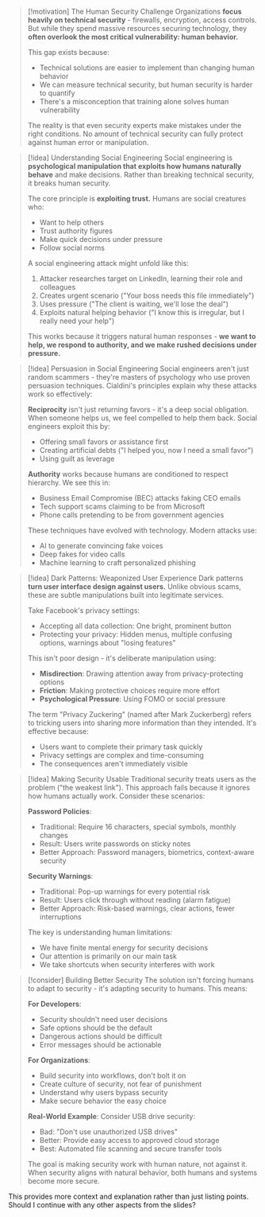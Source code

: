 > [!motivation] The Human Security Challenge
> Organizations **focus heavily on technical security** - firewalls, encryption, access controls. But while they spend massive resources securing technology, they **often overlook the most critical vulnerability: human behavior.**
>
> This gap exists because:
> - Technical solutions are easier to implement than changing human behavior
> - We can measure technical security, but human security is harder to quantify
> - There's a misconception that training alone solves human vulnerability
>
> The reality is that even security experts make mistakes under the right conditions. No amount of technical security can fully protect against human error or manipulation.

> [!idea] Understanding Social Engineering
> Social engineering is **psychological manipulation that exploits how humans naturally behave** and make decisions. Rather than breaking technical security, it breaks human security.
>
> The core principle is **exploiting trust.** Humans are social creatures who:
> - Want to help others
> - Trust authority figures
> - Make quick decisions under pressure
> - Follow social norms
>
> A social engineering attack might unfold like this:
> 1. Attacker researches target on LinkedIn, learning their role and colleagues
> 2. Creates urgent scenario ("Your boss needs this file immediately")
> 3. Uses pressure ("The client is waiting, we'll lose the deal")
> 4. Exploits natural helping behavior ("I know this is irregular, but I really need your help")
>
> This works because it triggers natural human responses - **we want to help, we respond to authority, and we make rushed decisions under pressure.**


> [!idea] Persuasion in Social Engineering
> Social engineers aren't just random scammers - they're masters of psychology who use proven persuasion techniques. Cialdini's principles explain why these attacks work so effectively:
> 
> **Reciprocity** isn't just returning favors - it's a deep social obligation. When someone helps us, we feel compelled to help them back. Social engineers exploit this by:
> - Offering small favors or assistance first
> - Creating artificial debts ("I helped you, now I need a small favor")
> - Using guilt as leverage
> 
> **Authority** works because humans are conditioned to respect hierarchy. We see this in:
> - Business Email Compromise (BEC) attacks faking CEO emails
> - Tech support scams claiming to be from Microsoft
> - Phone calls pretending to be from government agencies
> 
> These techniques have evolved with technology. Modern attacks use:
> - AI to generate convincing fake voices
> - Deep fakes for video calls
> - Machine learning to craft personalized phishing

> [!idea] Dark Patterns: Weaponized User Experience
> Dark patterns **turn user interface design against users.** Unlike obvious scams, these are subtle manipulations built into legitimate services.
> 
> Take Facebook's privacy settings:
> - Accepting all data collection: One bright, prominent button
> - Protecting your privacy: Hidden menus, multiple confusing options, warnings about "losing features"
> 
> This isn't poor design - it's deliberate manipulation using:
> - **Misdirection**: Drawing attention away from privacy-protecting options
> - **Friction**: Making protective choices require more effort
> - **Psychological Pressure**: Using FOMO or social pressure
> 
> The term "Privacy Zuckering" (named after Mark Zuckerberg) refers to tricking users into sharing more information than they intended. It's effective because:
> - Users want to complete their primary task quickly
> - Privacy settings are complex and time-consuming
> - The consequences aren't immediately visible

> [!idea] Making Security Usable
> Traditional security treats users as the problem ("the weakest link"). This approach fails because it ignores how humans actually work. Consider these scenarios:
> 
> **Password Policies**:
> - Traditional: Require 16 characters, special symbols, monthly changes
> - Result: Users write passwords on sticky notes
> - Better Approach: Password managers, biometrics, context-aware security
> 
> **Security Warnings**:
> - Traditional: Pop-up warnings for every potential risk
> - Result: Users click through without reading (alarm fatigue)
> - Better Approach: Risk-based warnings, clear actions, fewer interruptions
> 
> The key is understanding human limitations:
> - We have finite mental energy for security decisions
> - Our attention is primarily on our main task
> - We take shortcuts when security interferes with work

> [!consider] Building Better Security
> The solution isn't forcing humans to adapt to security - it's adapting security to humans. This means:
> 
> **For Developers**:
> - Security shouldn't need user decisions
> - Safe options should be the default
> - Dangerous actions should be difficult
> - Error messages should be actionable
> 
> **For Organizations**:
> - Build security into workflows, don't bolt it on
> - Create culture of security, not fear of punishment
> - Understand why users bypass security
> - Make secure behavior the easy choice
> 
> **Real-World Example**:
> Consider USB drive security:
> - Bad: "Don't use unauthorized USB drives"
> - Better: Provide easy access to approved cloud storage
> - Best: Automated file scanning and secure transfer tools
> 
> The goal is making security work with human nature, not against it. When security aligns with natural behavior, both humans and systems become more secure.

This provides more context and explanation rather than just listing points. Should I continue with any other aspects from the slides?